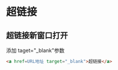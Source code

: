 <!--
 * @Description: 
 * @Version: 1.0
 * @Author: DaLao
 * @Email: dalao@xxx.com
 * @Date: 2021-04-04 16:33:48
 * @LastEditors: dalao
 * @LastEditTime: 2023-04-05 02:00:45
-->

# 超链接

## 超链接新窗口打开

添加 taget="_blank"参数

```html
<a href=URL地址 target="_blank">超链接</a>
```

